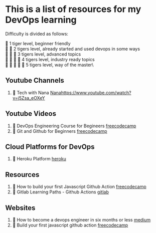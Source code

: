 # This is a list of resources for my DevOps learning

Difficulty is divided as follows:

🐯 1 tiger level, beginner friendly\
🐯 🐯 2 tigers level, already started and used devops in some ways\
🐯 🐯 🐯 3 tigers level, advanced topics\
🐯 🐯 🐯 🐯 4 tigers level, industry ready topics\
🐯 🐯 🐯 🐯 🐯 5 tigers level, way of the master\

## Youtube Channels

1. 🐯 Tech with Nana [Nana](https://www.youtube.com/watch?v=0yWAtQ6wYNM)https://www.youtube.com/watch?v=j5Zsa_eOXeY

## Youtube Videos

1. 🐯 DevOps Engineering Course for Begineers [freecodecamp](https://www.youtube.com/watch?v=j5Zsa_eOXeY)
2. 🐯 Git and Github for Beginners [freecodecamp](https://www.youtube.com/watch?v=RGOj5yH7evk)

## Cloud Platforms for DevOps

1. 🐯 Heroku Platform [heroku](https://dashboard.heroku.com/login)

## Resources

1. 🐯 How to build your first Javascript Github Action [freecodecamp](https://www.freecodecamp.org/news/build-your-first-javascript-github-action/)
2. 🐯 Gitlab Learning Paths - Github Actions [gitlab](https://lab.github.com/githubtraining/devops-with-github-actions)
## Websites

1. 🐯 How to become a devops engineer in six months or less [medium](https://medium.com/@devfire/how-to-become-a-devops-engineer-in-six-months-or-less-366097df7737)
2. 🐯 Build your first javascript github action [freecodecamp](https://www.freecodecamp.org/news/build-your-first-javascript-github-action/)
